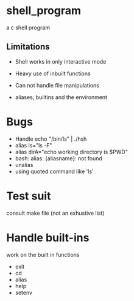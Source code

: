 # shell_program
a c shell program



## Limitations
- Shell works in only interactive mode

- Heavy use of inbuilt functions

- Can not handle file manipulations

- aliases, builtins and the environment

# Bugs
- Handle echo "/bin/ls" | ./hsh
- alias ls="ls -F"  
- alias dirA="echo working directory is $PWD" 
- bash: alias: {aliasname}: not found
- unalias
- using quoted command like 'ls'

# Test suit
consult make file (not an exhustive list)


# Handle built-ins
work on the built in functions
- exit
- cd
- alias
- help
- setenv